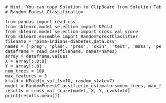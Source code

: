<pre class="file" data-target="clipboard">
# Hint: You can copy Solution to ClipBoard from Solution Tab in Step 3
# Random Forest Classification

from pandas import read_csv
from sklearn.model_selection import KFold
from sklearn.model_selection import cross_val_score
from sklearn.ensemble import RandomForestClassifier
filename = 'pima-indians-diabetes.data.csv'
names = ['preg', 'plas', 'pres', 'skin', 'test', 'mass', 'pedi', 'age', 'class']
dataframe = read_csv(filename, names=names)
array = dataframe.values
X = array[:,0:8]
Y = array[:,8]
num_trees = 100
max_features = 3
kfold = KFold(n_splits=10, random_state=7)
model = RandomForestClassifier(n_estimators=num_trees, max_features=max_features)
results = cross_val_score(model, X, Y, cv=kfold)
print(results.mean())

</pre>
